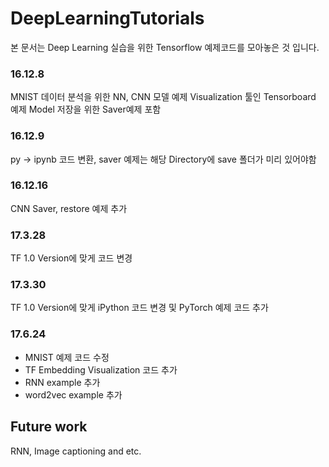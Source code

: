 # DeepLearningTutorials
본 문서는 Deep Learning 실습을 위한 Tensorflow 예제코드를 모아놓은 것 입니다.

### 16.12.8
MNIST 데이터 분석을 위한 NN, CNN 모델 예제
Visualization 툴인 Tensorboard 예제
Model 저장을 위한 Saver예제 포함

### 16.12.9
py -> ipynb 코드 변환,
saver 예제는 해당 Directory에 save 폴더가 미리 있어야함


### 16.12.16
CNN Saver, restore 예제 추가

### 17.3.28
TF 1.0 Version에 맞게 코드 변경

### 17.3.30
TF 1.0 Version에 맞게 iPython 코드 변경 및 PyTorch 예제 코드 추가

### 17.6.24
- MNIST 예제 코드 수정
- TF Embedding Visualization 코드 추가
- RNN example 추가
- word2vec example 추가

## Future work
RNN, Image captioning and etc.
